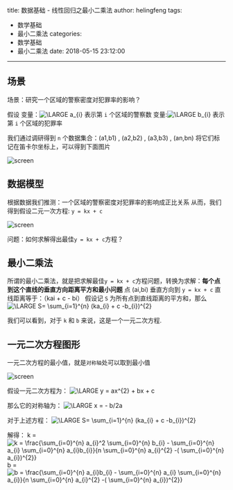 title: 数据基础 - 线性回归之最小二乘法
author: helingfeng
tags:
  - 数学基础
  - 最小二乘法
categories:
  - 数学基础
  - 最小二乘法
date: 2018-05-15 23:12:00
---
## 场景
场景：研究一个区域的警察密度对犯罪率的影响？

假设
变量：<img src="http://latex.codecogs.com/gif.latex?\dpi{80}&space;\LARGE&space;a_{1}&space;a_{2}&space;a_{3}&space;a_{i}&space;a_{n}" title="\LARGE a_{i}" /> 表示第 `i` 个区域的警察数
变量:<img src="http://latex.codecogs.com/gif.latex?\dpi{80}&space;\LARGE&space;b_{1}&space;b_{2}&space;b_{3}&space;b_{i}&space;b_{n}" title="\LARGE b_{i}" /> 表示第 `i` 个区域的犯罪率

我们通过调研得到 `n` 个数据集合：(a1,b1) , (a2,b2) , (a3,b3) , (an,bn)
将它们标记在笛卡尔坐标上，可以得到下面图片

![screen](/images/screen_30.png)

## 数据模型

根据数据我们推测：一个区域的警察密度对犯罪率的影响成正比关系
从而，我们得到假设二元一次方程: `y = kx + c`

![screen](/images/screen_31.png)

问题：如何求解得出最佳`y = kx + c`方程？

## 最小二乘法

所谓的最小二乘法，就是把求解最佳`y = kx + c`方程问题，转换为求解：**每个点到这个直线的垂直方向距离平方和最小问题**
点 (ai,bi)  垂直方向到 `y = kx + c` 直线距离等于：（kai + c - bi）
假设记 `S` 为所有点到直线距离的平方和，那么
<img src="http://latex.codecogs.com/gif.latex?\dpi{80}&space;\LARGE&space;S=&space;\sum_{i=1}^{n}&space;(ka_{i}&space;&plus;&space;c&space;-b_{i})^{2}" title="\LARGE S= \sum_{i=1}^{n} (ka_{i} + c -b_{i})^{2}" />

我们可以看到，对于 `k` 和 `b` 来说，这是一个一元二次方程.

## 一元二次方程图形

一元二次方程的最小值，就是`对称轴`处可以取到最小值

![screen](/images/screen_33.png)

假设一元二次方程为：
<img src="http://latex.codecogs.com/gif.latex?\dpi{80}&space;\LARGE&space;y&space;=&space;ax^{2}&space;&plus;&space;bx&space;&plus;&space;c" title="\LARGE y = ax^{2} + bx + c" />

那么它的对称轴为：
<img src="http://latex.codecogs.com/gif.latex?\dpi{80}&space;\LARGE&space;x&space;=&space;-&space;b/2a" title="\LARGE x = - b/2a" />

对于上述方程：
<img src="http://latex.codecogs.com/gif.latex?\dpi{80}&space;\LARGE&space;S=&space;\sum_{i=1}^{n}&space;(ka_{i}&space;&plus;&space;c&space;-b_{i})^{2}" title="\LARGE S= \sum_{i=1}^{n} (ka_{i} + c -b_{i})^{2}" />

解得：
k = <img src="http://latex.codecogs.com/gif.latex?\dpi{100}&space;k&space;=&space;\frac{\sum_{i=0}^{n}&space;a_{i}^2&space;\sum_{i=0}^{n}&space;b_{i}&space;-&space;\sum_{i=0}^{n}&space;a_{i}&space;\sum_{i=0}^{n}&space;a_{i}b_{i}}{n&space;\sum_{i=0}^{n}&space;a_{i}^{2}&space;-(&space;\sum_{i=0}^{n}&space;a_{i})^{2}}" title="k = \frac{\sum_{i=0}^{n} a_{i}^2 \sum_{i=0}^{n} b_{i} - \sum_{i=0}^{n} a_{i} \sum_{i=0}^{n} a_{i}b_{i}}{n \sum_{i=0}^{n} a_{i}^{2} -( \sum_{i=0}^{n} a_{i})^{2}}" />
b = <img src="http://latex.codecogs.com/gif.latex?\dpi{100}&space;b&space;=&space;\frac{\sum_{i=0}^{n}&space;a_{i}b_{i}&space;-&space;\sum_{i=0}^{n}&space;a_{i}&space;\sum_{i=0}^{n}&space;a_{i}}{n&space;\sum_{i=0}^{n}&space;a_{i}^{2}&space;-(&space;\sum_{i=0}^{n}&space;a_{i})^{2}}" title="b = \frac{\sum_{i=0}^{n} a_{i}b_{i} - \sum_{i=0}^{n} a_{i} \sum_{i=0}^{n} a_{i}}{n \sum_{i=0}^{n} a_{i}^{2} -( \sum_{i=0}^{n} a_{i})^{2}}" /> 







